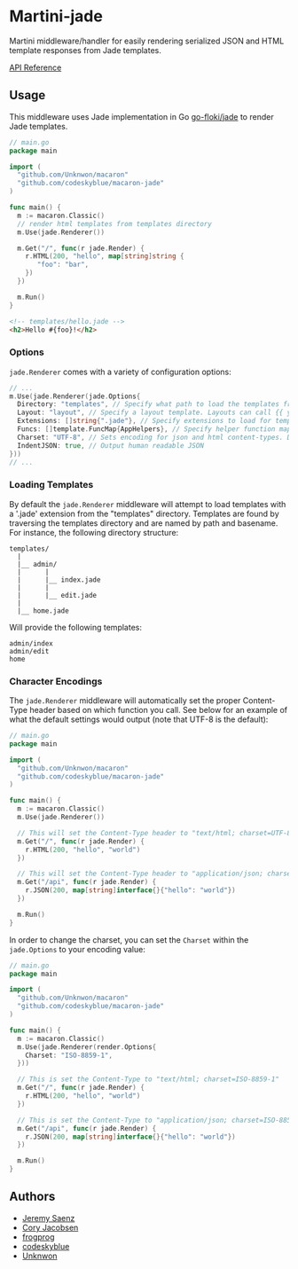 # Martini-jade
Martini middleware/handler for easily rendering serialized JSON and HTML template responses from Jade templates.

[API Reference](http://godoc.org/github.com/codeskyblue/macaron-jade)

## Usage
This middleware uses Jade implementation in Go [go-floki/jade](https://github.com/go-floki/jade) to render Jade templates.

~~~ go
// main.go
package main

import (
  "github.com/Unknwon/macaron"
  "github.com/codeskyblue/macaron-jade"
)

func main() {
  m := macaron.Classic()
  // render html templates from templates directory
  m.Use(jade.Renderer())

  m.Get("/", func(r jade.Render) {
    r.HTML(200, "hello", map[string]string {
       "foo": "bar",
    })
  })

  m.Run()
}

~~~

~~~ html
<!-- templates/hello.jade -->
<h2>Hello #{foo}!</h2>
~~~

### Options
`jade.Renderer` comes with a variety of configuration options:

~~~ go
// ...
m.Use(jade.Renderer(jade.Options{
  Directory: "templates", // Specify what path to load the templates from.
  Layout: "layout", // Specify a layout template. Layouts can call {{ yield }} to render the current template.
  Extensions: []string{".jade"}, // Specify extensions to load for templates.
  Funcs: []template.FuncMap{AppHelpers}, // Specify helper function maps for templates to access.
  Charset: "UTF-8", // Sets encoding for json and html content-types. Default is "UTF-8".
  IndentJSON: true, // Output human readable JSON
}))
// ...
~~~

### Loading Templates
By default the `jade.Renderer` middleware will attempt to load templates with a '.jade' extension from the "templates" directory. Templates are found by traversing the templates directory and are named by path and basename. For instance, the following directory structure:

~~~
templates/
  |
  |__ admin/
  |      |
  |      |__ index.jade
  |      |
  |      |__ edit.jade
  |
  |__ home.jade
~~~

Will provide the following templates:
~~~
admin/index
admin/edit
home
~~~

### Character Encodings
The `jade.Renderer` middleware will automatically set the proper Content-Type header based on which function you call. See below for an example of what the default settings would output (note that UTF-8 is the default):
~~~ go
// main.go
package main

import (
  "github.com/Unknwon/macaron"
  "github.com/codeskyblue/macaron-jade"
)

func main() {
  m := macaron.Classic()
  m.Use(jade.Renderer())

  // This will set the Content-Type header to "text/html; charset=UTF-8"
  m.Get("/", func(r jade.Render) {
    r.HTML(200, "hello", "world")
  })

  // This will set the Content-Type header to "application/json; charset=UTF-8"
  m.Get("/api", func(r jade.Render) {
    r.JSON(200, map[string]interface{}{"hello": "world"})
  })

  m.Run()
}

~~~

In order to change the charset, you can set the `Charset` within the `jade.Options` to your encoding value:
~~~ go
// main.go
package main

import (
  "github.com/Unknwon/macaron"
  "github.com/codeskyblue/macaron-jade"
)

func main() {
  m := macaron.Classic()
  m.Use(jade.Renderer(render.Options{
    Charset: "ISO-8859-1",
  }))

  // This is set the Content-Type to "text/html; charset=ISO-8859-1"
  m.Get("/", func(r jade.Render) {
    r.HTML(200, "hello", "world")
  })

  // This is set the Content-Type to "application/json; charset=ISO-8859-1"
  m.Get("/api", func(r jade.Render) {
    r.JSON(200, map[string]interface{}{"hello": "world"})
  })

  m.Run()
}

~~~

## Authors
* [Jeremy Saenz](http://github.com/codegangsta)
* [Cory Jacobsen](http://github.com/cojac)
* [frogprog](http://github.com/frogprog)
* [codeskyblue](http://github.com/codeskyblue)
* [Unknwon](http://github.com/Unknwon)
